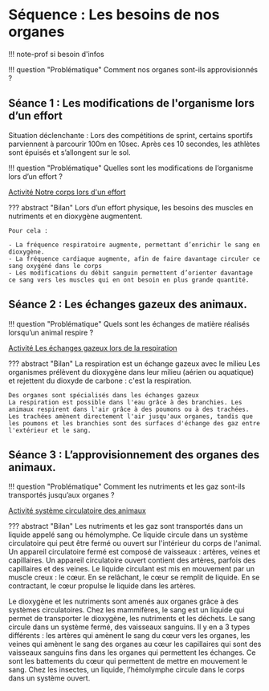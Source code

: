 # Séquence : Les besoins de nos organes

!!! note-prof
    si besoin d'infos


!!! question "Problématique"
    Comment nos organes sont-ils approvisionnés ? 

    



## Séance 1 : Les modifications de l'organisme lors d’un effort

Situation déclenchante : Lors des compétitions de sprint, certains sportifs parviennent à parcourir 100m en 10sec. Après ces 10 secondes, les athlètes sont épuisés et s’allongent sur le sol.

!!! question "Problématique"
    Quelles sont les modifications de l’organisme lors d’un effort ?

[Activité Notre corps lors d'un effort](../effortsPhysiques)




??? abstract "Bilan"
    Lors d’un effort physique, les besoins des muscles en nutriments et en dioxygène augmentent.


    Pour cela :

    - La fréquence respiratoire augmente, permettant d’enrichir le sang en dioxygène.
    - La fréquence cardiaque augmente, afin de faire davantage circuler ce sang oxygéné dans le corps
    - Les modifications du débit sanguin permettent d’orienter davantage ce sang vers les muscles qui en ont besoin en plus grande quantité.


## Séance 2 : Les échanges gazeux des animaux.

!!! question "Problématique"
    Quels sont les échanges de matière réalisés lorsqu’un animal respire ?
    
[Activité Les échanges gazeux lors de la respiration](../echangesGazAni)




??? abstract "Bilan"
    La respiration est un échange gazeux avec le milieu
    Les organismes prélèvent du dioxygène dans leur milieu (aérien ou aquatique) et rejettent du dioxyde de carbone : c'est la respiration.

    Des organes sont spécialisés dans les échanges gazeux
    La respiration est possible dans l'eau grâce à des branchies. Les animaux respirent dans l'air grâce à des poumons ou à des trachées.
    Les trachées amènent directement l'air jusqu'aux organes, tandis que les poumons et les branchies sont des surfaces d'échange des gaz entre l'extérieur et le sang.


## Séance 3 : L’approvisionnement des organes des animaux.

!!! question "Problématique"
    Comment les nutriments et les gaz sont-ils transportés jusqu’aux organes ?
    
[Activité système circulatoire des animaux](../systCircu)










??? abstract "Bilan"
    Les nutriments et les gaz sont transportés dans un liquide appelé sang ou hémolymphe.
    Ce liquide circule dans un système circulatoire qui peut être fermé ou ouvert sur l'intérieur du corps de l'animal.
    Un appareil circulatoire fermé est composé de vaisseaux : artères, veines et capillaires. Un appareil circulatoire ouvert contient des artères, parfois des capillaires et des veines.
    Le liquide circulant est mis en mouvement par un muscle creux : le cœur.
    En se relâchant, le cœur se remplit de liquide. En se contractant, le cœur propulse le liquide dans les artères.

<div style="page-break-after: always;"></div>
Le dioxygène et les nutriments sont amenés aux organes grâce à des systèmes circulatoires.
Chez les mammifères, le sang est un liquide qui permet de transporter le dioxygène, les nutriments et les déchets.
Le sang circule dans un système fermé, des vaisseaux sanguins. Il y en a 3 types différents :
les artères qui amènent le sang du cœur vers les organes,
les veines qui amènent le sang des organes au cœur
les capillaires qui sont des vaisseaux sanguins fins dans les organes qui permettent les échanges.
Ce sont les battements du cœur qui permettent de mettre en mouvement le sang.
Chez les insectes, un liquide, l’hémolymphe circule dans le corps dans un système ouvert.
